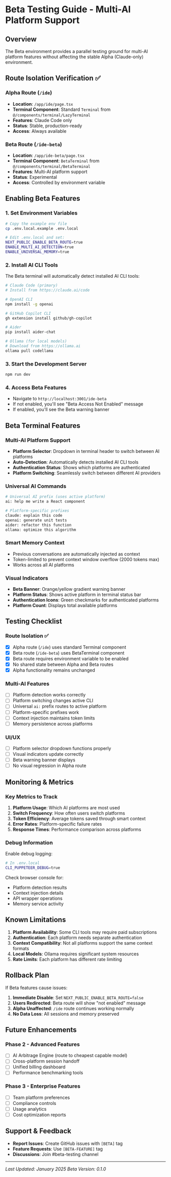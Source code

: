 # Beta Testing Guide - Multi-AI Platform Support

## Overview
The Beta environment provides a parallel testing ground for multi-AI platform features without affecting the stable Alpha (Claude-only) environment.

## Route Isolation Verification ✅

### Alpha Route (`/ide`)
- **Location**: `/app/ide/page.tsx`
- **Terminal Component**: Standard `Terminal` from `@/components/terminal/LazyTerminal`
- **Features**: Claude Code only
- **Status**: Stable, production-ready
- **Access**: Always available

### Beta Route (`/ide-beta`)
- **Location**: `/app/ide-beta/page.tsx`  
- **Terminal Component**: `BetaTerminal` from `@/components/terminal/BetaTerminal`
- **Features**: Multi-AI platform support
- **Status**: Experimental
- **Access**: Controlled by environment variable

## Enabling Beta Features

### 1. Set Environment Variables
```bash
# Copy the example env file
cp .env.local.example .env.local

# Edit .env.local and set:
NEXT_PUBLIC_ENABLE_BETA_ROUTE=true
ENABLE_MULTI_AI_DETECTION=true
ENABLE_UNIVERSAL_MEMORY=true
```

### 2. Install AI CLI Tools
The Beta terminal will automatically detect installed AI CLI tools:

```bash
# Claude Code (primary)
# Install from https://claude.ai/code

# OpenAI CLI
npm install -g openai

# GitHub Copilot CLI
gh extension install github/gh-copilot

# Aider
pip install aider-chat

# Ollama (for local models)
# Download from https://ollama.ai
ollama pull codellama
```

### 3. Start the Development Server
```bash
npm run dev
```

### 4. Access Beta Features
- Navigate to `http://localhost:3001/ide-beta`
- If not enabled, you'll see "Beta Access Not Enabled" message
- If enabled, you'll see the Beta warning banner

## Beta Terminal Features

### Multi-AI Platform Support
- **Platform Selector**: Dropdown in terminal header to switch between AI platforms
- **Auto-Detection**: Automatically detects installed AI CLI tools
- **Authentication Status**: Shows which platforms are authenticated
- **Platform Switching**: Seamlessly switch between different AI providers

### Universal AI Commands
```bash
# Universal AI prefix (uses active platform)
ai: help me write a React component

# Platform-specific prefixes
claude: explain this code
openai: generate unit tests
aider: refactor this function
ollama: optimize this algorithm
```

### Smart Memory Context
- Previous conversations are automatically injected as context
- Token-limited to prevent context window overflow (2000 tokens max)
- Works across all AI platforms

### Visual Indicators
- **Beta Banner**: Orange/yellow gradient warning banner
- **Platform Status**: Shows active platform in terminal status bar
- **Authentication Icons**: Green checkmarks for authenticated platforms
- **Platform Count**: Displays total available platforms

## Testing Checklist

### Route Isolation ✅
- [x] Alpha route (`/ide`) uses standard Terminal component
- [x] Beta route (`/ide-beta`) uses BetaTerminal component
- [x] Beta route requires environment variable to be enabled
- [x] No shared state between Alpha and Beta routes
- [x] Alpha functionality remains unchanged

### Multi-AI Features
- [ ] Platform detection works correctly
- [ ] Platform switching changes active CLI
- [ ] Universal `ai:` prefix routes to active platform
- [ ] Platform-specific prefixes work
- [ ] Context injection maintains token limits
- [ ] Memory persistence across platforms

### UI/UX
- [ ] Platform selector dropdown functions properly
- [ ] Visual indicators update correctly
- [ ] Beta warning banner displays
- [ ] No visual regression in Alpha route

## Monitoring & Metrics

### Key Metrics to Track
1. **Platform Usage**: Which AI platforms are most used
2. **Switch Frequency**: How often users switch platforms
3. **Token Efficiency**: Average tokens saved through smart context
4. **Error Rates**: Platform-specific failure rates
5. **Response Times**: Performance comparison across platforms

### Debug Information
Enable debug logging:
```bash
# In .env.local
CLI_PUPPETEER_DEBUG=true
```

Check browser console for:
- Platform detection results
- Context injection details
- API wrapper operations
- Memory service activity

## Known Limitations

1. **Platform Availability**: Some CLI tools may require paid subscriptions
2. **Authentication**: Each platform needs separate authentication
3. **Context Compatibility**: Not all platforms support the same context formats
4. **Local Models**: Ollama requires significant system resources
5. **Rate Limits**: Each platform has different rate limiting

## Rollback Plan

If Beta features cause issues:

1. **Immediate Disable**: Set `NEXT_PUBLIC_ENABLE_BETA_ROUTE=false`
2. **Users Redirected**: Beta route will show "not enabled" message
3. **Alpha Unaffected**: `/ide` route continues working normally
4. **No Data Loss**: All sessions and memory preserved

## Future Enhancements

### Phase 2 - Advanced Features
- [ ] AI Arbitrage Engine (route to cheapest capable model)
- [ ] Cross-platform session handoff
- [ ] Unified billing dashboard
- [ ] Performance benchmarking tools

### Phase 3 - Enterprise Features
- [ ] Team platform preferences
- [ ] Compliance controls
- [ ] Usage analytics
- [ ] Cost optimization reports

## Support & Feedback

- **Report Issues**: Create GitHub issues with `[BETA]` tag
- **Feature Requests**: Use `[BETA-FEATURE]` tag
- **Discussions**: Join #beta-testing channel

---

*Last Updated: January 2025*
*Beta Version: 0.1.0*